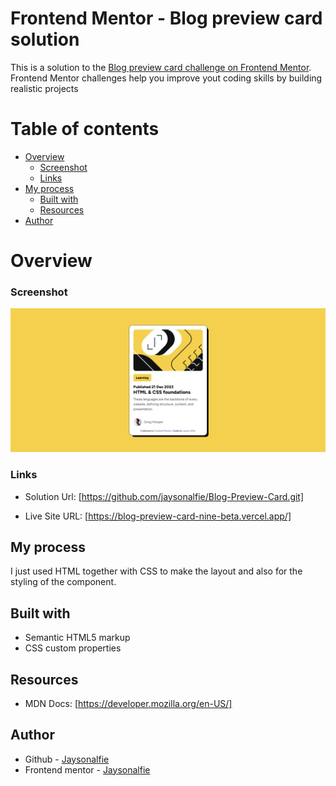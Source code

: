 # Frontend Mentor - Blog preview card solution

This is a solution to the [Blog preview card challenge on Frontend Mentor](https://www.frontendmentor.io/challenges/blog-preview-card-ckPaj01IcS). Frontend Mentor challenges help you improve yout coding skills by building realistic projects

# Table of contents
- [Overview](#overview)
  - [Screenshot](#screenshot)
  - [Links](#links)
- [My process](#myprocess)
  - [Built with](#built-with)
  - [Resources](#resources)
- [Author](#author)

# Overview

### Screenshot

![](./blog%20preview%20card.PNG)

### Links
- Solution Url: [https://github.com/jaysonalfie/Blog-Preview-Card.git]

- Live Site URL: [https://blog-preview-card-nine-beta.vercel.app/]

## My process
I just used HTML together with CSS to make the layout and also for the styling of the component. 

## Built with
- Semantic HTML5 markup
- CSS custom properties

## Resources
- MDN Docs: [https://developer.mozilla.org/en-US/]

## Author
- Github - [Jaysonalfie](https://github.com/jaysonalfie)
- Frontend mentor - [Jaysonalfie](https://www.frontendmentor.io/profile/jaysonalfie)